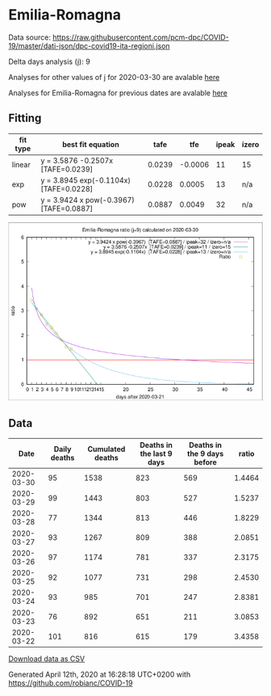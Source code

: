 # Emilia-Romagna

Data source: https://raw.githubusercontent.com/pcm-dpc/COVID-19/master/dati-json/dpc-covid19-ita-regioni.json

Delta days analysis (j): 9

Analyses for other values of j for 2020-03-30 are avalable [here](../README.md)

Analyses for Emilia-Romagna for previous dates are avalable [here](../../README.md)

## Fitting 
|fit type|best fit equation|tafe|tfe|ipeak|izero|
|-------|-----|--------|------|---|---|
|linear|y = 3.5876 -0.2507x  [TAFE=0.0239]|0.0239|-0.0006|11|15|
|exp|y = 3.8945 exp(-0.1104x)  [TAFE=0.0228]|0.0228|0.0005|13|n/a|
|pow|y = 3.9424 x pow(-0.3967)  [TAFE=0.0887]|0.0887|0.0049|32|n/a|

![Plot](COVID-19_emilia-romagna_j9_2020-03-30.png)

## Data
|Date|Daily deaths|Cumulated deaths|Deaths in the last 9 days|Deaths in the 9 days before|ratio|
|----|----------|-----------|-------|--------------------|-----|
|2020-03-30|95|1538|823|569|1.4464|
|2020-03-29|99|1443|803|527|1.5237|
|2020-03-28|77|1344|813|446|1.8229|
|2020-03-27|93|1267|809|388|2.0851|
|2020-03-26|97|1174|781|337|2.3175|
|2020-03-25|92|1077|731|298|2.4530|
|2020-03-24|93|985|701|247|2.8381|
|2020-03-23|76|892|651|211|3.0853|
|2020-03-22|101|816|615|179|3.4358|

[Download data as CSV](COVID-19_emilia-romagna_j9_2020-03-30.csv)

Generated April 12th, 2020 at 16:28:18 UTC+0200 with https://github.com/robianc/COVID-19

